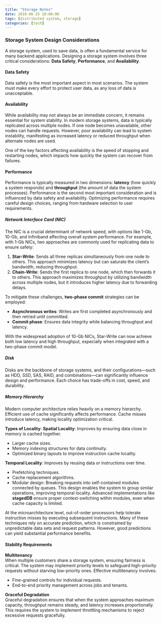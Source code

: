 ```yaml
---
title: "Storage Notes"
date: 2016-06-25 10:00:00
tags: [distributed system, storage]
categories: [tech]
---
```




### Storage System Design Considerations

A storage system, used to save data, is often a fundamental service for many backend applications. Designing a storage system involves three critical considerations: **Data Safety**, **Performance**, and **Availability**.


#### Data Safety

Data safety is the most important aspect in most scenarios. The system must make every effort to protect user data, as any loss of data is unacceptable.


#### Availability

While availability may not always be an immediate concern, it remains essential for system stability. In modern storage systems, data is typically replicated across multiple nodes. If one node becomes unavailable, other nodes can handle requests. However, poor availability can lead to system instability, manifesting as increased latency or reduced throughput when alternate nodes are used.

One of the key factors affecting availability is the speed of stopping and restarting nodes, which impacts how quickly the system can recover from failures.


#### Performance

Performance is typically measured in two dimensions: **latency** (how quickly a system responds) and **throughput** (the amount of data the system processes). Performance is the second most important consideration and is influenced by data safety and availability. Optimizing performance requires careful design choices, ranging from hardware selection to user requirements.

##### Network Interface Card (NIC)

The NIC is a crucial determinant of network speed, with options like 1-Gb, 10-Gb, and Infiniband affecting overall system performance. For example, with 1-Gb NICs, two approaches are commonly used for replicating data to ensure safety:

1. **Star-Write**: Sends all three replicas simultaneously from one node to others. This approach minimizes latency but can saturate the client’s bandwidth, reducing throughput.
2. **Chain-Write**: Sends the first replica to one node, which then forwards it to others. This approach maximizes throughput by utilizing bandwidth across multiple nodes, but it introduces higher latency due to forwarding delays.

To mitigate these challenges, **two-phase commit** strategies can be employed:
- **Asynchronous writes**: Writes are first completed asynchronously and then retried until committed.
- **Commit phase**: Ensures data integrity while balancing throughput and latency.

With the widespread adoption of 10-Gb NICs, Star-Write can now achieve both low latency and high throughput, especially when integrated with a two-phase commit model.


##### Disk

Disks are the backbone of storage systems, and their configurations—such as HDD, SSD, SAS, RAID, and combinations—can significantly influence design and performance. Each choice has trade-offs in cost, speed, and durability.


##### Memory Hierarchy

Modern computer architecture relies heavily on a memory hierarchy. Efficient use of cache significantly affects performance. Cache misses introduce latency, making locality optimization critical. 

**Types of Locality**:
**Spatial Locality**: Improves by ensuring data close in memory is cached together.
   - Larger cache sizes.
   - Memory indexing structures for data continuity.
   - Optimized binary layouts to improve instruction cache locality.

**Temporal Locality**: Improves by reusing data or instructions over time.
   - Prefetching techniques.
   - Cache replacement algorithms.
   - Modular design: Breaking requests into self-contained modules connected by queues. This design enables the system to group similar operations, improving temporal locality. Advanced implementations like **stagedDB** ensure proper context-switching within modules, even when cache capacity is limited.

At the microarchitecture level, out-of-order processors help tolerate instruction misses by executing subsequent instructions. Many of these techniques rely on accurate prediction, which is constrained by unpredictable data sets and request patterns. However, good predictions can yield substantial performance benefits.

#### Stability Requirements

**Multitenancy**  
   When multiple customers share a storage system, ensuring fairness is critical. The system may implement priority levels to safeguard high-priority requests without starving low-priority ones. Effective multitenancy involves:
   - Fine-grained controls for individual requests.
   - End-to-end priority management across jobs and tenants.

**Graceful Degradation**  
   Graceful degradation ensures that when the system approaches maximum capacity, throughput remains steady, and latency increases proportionally. This requires the system to implement throttling mechanisms to reject excessive requests gracefully.
